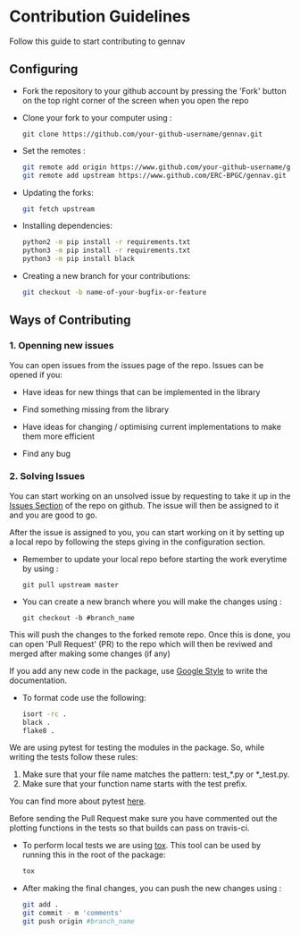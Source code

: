 # Contribution Guidelines

Follow this guide to start contributing to gennav


## Configuring

* Fork the repository to your github account by pressing the 'Fork' button on the top right corner of the screen when you open the repo

* Clone your fork to your computer using :
	
	```
	git clone https://github.com/your-github-username/gennav.git
	```

* Set the remotes :

	```bash
	git remote add origin https://www.github.com/your-github-username/gennav.git
	git remote add upstream https://www.github.com/ERC-BPGC/gennav.git
	```

* Updating the forks:
	```bash
	git fetch upstream
	```

* Installing dependencies:
	```bash
	python2 -m pip install -r requirements.txt
	python3 -m pip install -r requirements.txt
	python3 -m pip install black 
	```

* Creating a new branch for your contributions:
	```bash
	git checkout -b name-of-your-bugfix-or-feature
	```

## Ways of Contributing

### 1. Openning new issues

You can open issues from the issues page of the repo. Issues can be opened if you:

* Have ideas for new things that can be implemented in the library

* Find something missing from the library 

* Have ideas for changing / optimising current implementations to make them more 
  efficient 

* Find any bug 

### 2. Solving Issues

You can start working on an unsolved issue by requesting to take it up in the [Issues Section](https://github.com/ERC-BPGC/gennav/issues) of the repo on github. The issue will then be assigned to it and you are good to go.

After the issue is assigned to you, you can start working on it by setting up a local
repo by following the steps giving in the configuration section.

* Remember to update your local repo before starting the work everytime by using :
	
	```
	git pull upstream master
	```

* You can create a new branch where you will make the changes using :
	```
	git checkout -b #branch_name
	```


This will push the changes to the forked remote repo. Once this is done, you can open 'Pull Request' (PR) to the repo which will then be reviwed and merged after making some changes (if any)


If you add any new code in the package, use [Google Style](https://sphinxcontrib-napoleon.readthedocs.io/en/latest/example_google.html) to write the documentation.


* To format code use the following:
	```bash
	isort -rc .
	black .
	flake8 .
	```

We are using pytest for testing the modules in the package. So, while writing the tests follow these rules:
1. Make sure that your file name matches the pattern: test_*.py or *_test.py.
2. Make sure that your function name starts with the test prefix.

You can find more about pytest [here](https://docs.pytest.org/en/latest/goodpractices.html).


Before sending the Pull Request make sure you have commented out the plotting functions in the tests so that builds can pass on travis-ci. 

* To perform local tests we are using [tox](https://tox.readthedocs.io/en/latest/). This tool can be used by running this in the root of the package:
	```bash
	tox	
	```


* After making the final changes, you can push the new changes using :
	```bash
	git add .
	git commit - m 'comments'
	git push origin #branch_name
	```
